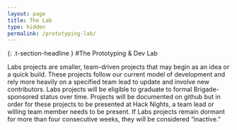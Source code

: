 ```yaml
---
layout: page
title: The Lab
type: hidden
permalink: /prototyping-lab/
---
```


{: .t-section-headline }
#The Prototyping & Dev Lab

Labs projects are smaller, team-driven projects that may begin as an idea or a quick build. These projects follow our current model of development and rely more heavily on a specified team lead to update and involve new contributors. Labs projects will be eligible to graduate to formal Brigade-sponsored status over time. Projects will be documented on github but in order for these projects to be presented at Hack Nights, a team lead or willing team member needs to be present. If Labs projects remain dormant for more than four consecutive weeks, they will be considered “inactive.”
